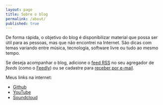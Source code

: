 ```yaml
---
layout: page
title: Sobre o blog
permalink: /about/
published: true
---
```


De forma rápida, o objetivo do blog é disponibilizar material que possa ser útil para 
as pessoas, mas que não encontrei na Internet. São dicas com temas variando entre música, tecnologia, software livre ou tudo ao mesmo tempo.

Se deseja acompanhar o blog, adicione o [feed RSS](http://feeds.feedburner.com/RodrigoCarvalho) no seu agregador de *feeds* (como o [Feedly](https://feedly.com/)) ou se cadastre para [receber por e-mail](https://feedburner.google.com/fb/a/mailverify?uri=RodrigoCarvalho&amp;loc=pt_BR).

Meus links na internet:

* [Github](http://github.com/rcsilva83)
* [YouTube](http://www.youtube.com/rcsilva83)
* [Soundcloud](https://soundcloud.com/rcsilva83/)
